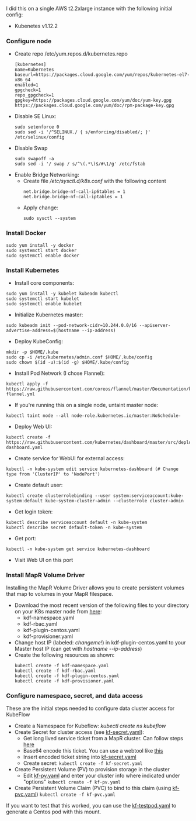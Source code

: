 I did this on a single AWS t2.2xlarge instance with the following initial config:
* Kubenetes v1.12.2

### Configure node
* Create repo /etc/yum.repos.d/kubernetes.repo
    ```
    [kubernetes]
    name=Kubernetes
    baseurl=https://packages.cloud.google.com/yum/repos/kubernetes-el7-x86_64
    enabled=1
    gpgcheck=1
    repo_gpgcheck=1
    gpgkey=https://packages.cloud.google.com/yum/doc/yum-key.gpg https://packages.cloud.google.com/yum/doc/rpm-package-key.gpg
    ```
* Disable SE Linux: 
    ```
    sudo setenforce 0
    sudo sed -i '/^SELINUX./ { s/enforcing/disabled/; }' /etc/selinux/config
    ```
* Disable Swap
    ```
    sudo swapoff -a
    sudo sed -i '/ swap / s/^\(.*\)$/#\1/g' /etc/fstab
    ```
* Enable Bridge Networking:
  * Create file */etc/sysctl.d/k8s.conf* with the following content
    ```
    net.bridge.bridge-nf-call-ip6tables = 1
	net.bridge.bridge-nf-call-iptables = 1
    ```
  * Apply change:
    ```
    sudo sysctl --system
    ```

### Install Docker
```
sudo yum install -y docker
sudo systemctl start docker
sudo systemctl enable docker

```

### Install Kubernetes
* Install core components:
```
sudo yum install -y kubelet kubeadm kubectl
sudo systemctl start kubelet
sudo systemctl enable kubelet

```
* Initialize Kubernetes master:
```
sudo kubeadm init --pod-network-cidr=10.244.0.0/16 --apiserver-advertise-address=$(hostname --ip-address)

```
* Deploy KubeConfig:
```
mkdir -p $HOME/.kube
sudo cp -i /etc/kubernetes/admin.conf $HOME/.kube/config
sudo chown $(id -u):$(id -g) $HOME/.kube/config
```
* Install Pod Network (I chose Flannel):
```
kubectl apply -f https://raw.githubusercontent.com/coreos/flannel/master/Documentation/kube-flannel.yml
```
* If you're running this on a single node, untaint master node:
```
kubectl taint node --all node-role.kubernetes.io/master:NoSchedule-
```
* Deploy Web UI:
```
kubectl create -f https://raw.githubusercontent.com/kubernetes/dashboard/master/src/deploy/recommended/kubernetes-dashboard.yaml
```
* Create service for WebUI for external access:
```
kubectl -n kube-system edit service kubernetes-dashboard (# Change type from 'ClusterIP' to 'NodePort')
```
* Create default user:
```
kubectl create clusterrolebinding --user system:serviceaccount:kube-system:default kube-system-cluster-admin --clusterrole cluster-admin
```
* Get login token:
```
kubectl describe serviceaccount default -n kube-system
kubectl describe secret default-token -n kube-system
```
* Get port:
```
kubectl -n kube-system get service kubernetes-dashboard
```
* Visit Web UI on this port 

### Install MapR Volume Driver
Installing the MapR Volume Driver allows you to create persistent volumes that map to volumes in your MapR filespace.
* Download the most recent version of the following files to your directory on your K8s master node from [here](http://package.mapr.com/tools/KubernetesDataFabric/):
  * kdf-namespace.yaml
  * kdf-rbac.yaml
  * kdf-plugin-centos.yaml
  * kdf-provisioner.yaml
* Change host IP (labeled: *changeme!*) in kdf-plugin-centos.yaml to your Master host IP (can get with *hostname --ip-address*)
* Create the following resources as shown:
  ```
  kubectl create -f kdf-namespace.yaml
  kubectl create -f kdf-rbac.yaml
  kubectl create -f kdf-plugin-centos.yaml
  kubectl create -f kdf-provisioner.yaml
  ```

### Configure namespace, secret, and data access
These are the initial steps needed to configure data cluster access for KubeFlow
* Create a Namespace for Kubeflow: *kubectl create ns kubeflow*
* Create Secret for cluster access (see [kf-secret.yaml](kf-secret.yaml)):
  * Get long lived service ticket from a MapR cluster. Can follow steps [here](https://mapr.com/docs/61/SecurityGuide/GeneratingServiceTicket.html)
  * Base64 encode this ticket. You can use a webtool like [this](https://www.base64encode.org/)
  * Insert encoded ticket string into [kf-secret.yaml](kf-secret.yaml) 
  * Create secret: 
  ```kubectl create -f kf-secret.yaml```
* Create Persistent Volume (PV) to provision storage in the cluster
  * Edit [kf-pv.yaml](kf-pv.yaml) and enter your cluster info where indicated under "options"
  ```kubectl create -f kf-pv.yaml```
* Create Persistent Volume Claim (PVC) to bind to this claim (using [kf-pvc.yaml](kf-pvc.yaml))
  ```kubectl create -f kf-pvc.yaml```


If you want to test that this worked, you can use the [kf-testpod.yaml](kf-testpod.yaml) to generate a Centos pod with this mount.